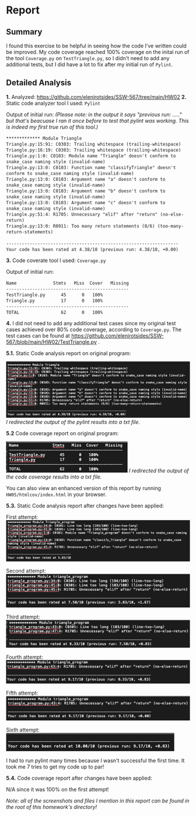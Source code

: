 # Report

## Summary

I found this exercise to be helpful in seeing how the code I've written could be improved. My code coverage reached 100% coverage on the inital run of the tool `Coverage.py` on `TestTriangle.py`, so I didn't need to add any additional tests, but I did have a lot to fix after my initial run of `Pylint`.

## Detailed Analysis

**1.** Analyzed: https://github.com/elenirotsides/SSW-567/tree/main/HW02
**2.** Static code analyzer tool I used: `Pylint`

Output of initial run:
_(Please note: in the output it says "previous run: ....." but that's beacuase I ran it once before to test that pylint was working. This is indeed my first true run of this tool.)_

```
************* Module Triangle
Triangle.py:15:91: C0303: Trailing whitespace (trailing-whitespace)
Triangle.py:16:19: C0303: Trailing whitespace (trailing-whitespace)
Triangle.py:1:0: C0103: Module name "Triangle" doesn't conform to snake_case naming style (invalid-name)
Triangle.py:13:0: C0103: Function name "classifyTriangle" doesn't conform to snake_case naming style (invalid-name)
Triangle.py:13:0: C0103: Argument name "a" doesn't conform to snake_case naming style (invalid-name)
Triangle.py:13:0: C0103: Argument name "b" doesn't conform to snake_case naming style (invalid-name)
Triangle.py:13:0: C0103: Argument name "c" doesn't conform to snake_case naming style (invalid-name)
Triangle.py:51:4: R1705: Unnecessary "elif" after "return" (no-else-return)
Triangle.py:13:0: R0911: Too many return statements (8/6) (too-many-return-statements)

------------------------------------------------------------------
Your code has been rated at 4.38/10 (previous run: 4.38/10, +0.00)
```

**3.** Code coverate tool I used: `Coverage.py`

Output of initial run:

```
Name              Stmts   Miss  Cover   Missing
-----------------------------------------------
TestTriangle.py      45      0   100%
Triangle.py          17      0   100%
-----------------------------------------------
TOTAL                62      0   100%
```

**4.** I did not need to add any additional test cases since my original test cases achieved over 80% code coverage, according to `Coverage.py`. The test cases can be found at https://github.com/elenirotsides/SSW-567/blob/main/HW02/TestTriangle.py .

**5.1.** Static Code analysis report on original program:

![static code analysis on original program](/HW05/pylint_initial.png)
_I redirected the output of the pylint results into a txt file._

**5.2** Code coverage report on original program:

![code coverage report on original program](/HW05/coverage_initial.png)
_I redirected the output of the code coverage results into a txt file._

You can also view an enhanced version of this report by running `HW05/htmlcov/index.html` in your browser.

**5.3.** Static Code analysis report after changes have been applied:

First attempt:
![code coverage report on first attempt](/HW05/pylint_second_results.png)

Second attempt:
![code coverage report on second attempt](/HW05/pylint_third_results.png)

Third attempt:
![code coverage report on third attempt](/HW05/pylint_fourth_results.png)

Fourth attempt:
![code coverage report on fourth attempt](/HW05/pylint_fifth_results.png)

Fifth attempt:
![code coverage report on fifth attempt](/HW05/pylint_sixth_results.png)

Sixth attempt:
![code coverage report on seventh attempt](/HW05/pylint_seventh_results.png)

I had to run pylint many times because I wasn't successful the first time. It took me 7 tries to get my code up to par!

**5.4.** Code coverage report after changes have been applied:

N/A since it was 100% on the first attempt!

_Note: all of the screenshots and files I mention in this report can be found in the root of this homework's directory!_
